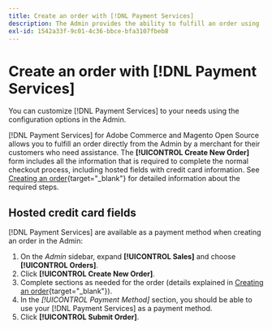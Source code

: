 ```yaml
---
title: Create an order with [!DNL Payment Services]
description: The Admin provides the ability to fulfill an order using [!DNL Payment Services] directly from the Admin by a merchant for their customers who need assistance.
exl-id: 1542a33f-9c01-4c36-bbce-bfa3107fbeb8
---
```

# Create an order with [!DNL Payment Services]

You can customize [!DNL Payment Services] to your needs using the configuration options in the Admin.

[!DNL Payment Services] for Adobe Commerce and Magento Open Source allows you to fulfill an order directly from the Admin by a merchant for their customers who need assistance. The **[!UICONTROL Create New Order]** form includes all the information that is required to complete the normal checkout process, including hosted fields with credit card information. See [Creating an order](https://docs.magento.com/user-guide/customers/customer-account-create-order.html){target="_blank"} for detailed information about the required steps.

## Hosted credit card fields

[!DNL Payment Services] are available as a payment method when creating an order in the Admin:

1. On the _Admin_ sidebar, expand **[!UICONTROL Sales]** and choose **[!UICONTROL Orders]**.
1. Click **[!UICONTROL Create New Order]**.
1. Complete sections as needed for the order (details explained in [Creating an order](https://docs.magento.com/user-guide/customers/customer-account-create-order.html){target="_blank"}).
1. In the _[!UICONTROL Payment Method]_ section, you should be able to use your [!DNL Payment Services] as a payment method.
1. Click **[!UICONTROL Submit Order]**.

